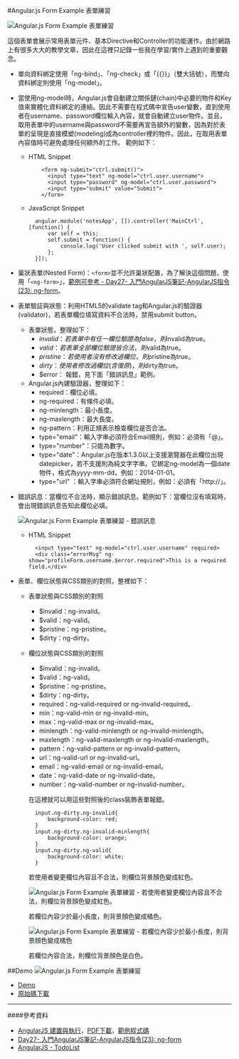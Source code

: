 #Angular.js Form Example 表單練習

![Angular.js Form Example 表單練習](https://goo.gl/ZrILZv)  

這個表單會展示常用表單元件、基本Directive和Controller的功能運作。由於網路上有很多大大的教學文章，因此在這裡只記錄一些我在學習/實作上遇到的重要觀念。 

<!-- more -->

- 單向資料綁定使用「ng-bind」、「ng-check」或「{{}}」（雙大括號），而雙向資料綁定則使用「ng-model」。
- 當使用ng-model時，Angular.js會自動建立關係鏈(chain)中必要的物件和Key值來實體化資料綁定的連結。因此不需要在程式碼中宣告user變數，直到使用者在username、password欄位輸入內容，就會自動建立user物件。並且，取用表單中的username與password不需要再宣告額外的變數，因為對於表單的呈現是直接模塑(modeling)成為controller裡的物件。因此，在取用表單內容值時可避免處理任何額外的工作。 範例如下：
	- HTML Snippet
	
			  <form ng-submit="ctrl.submit()">
			    <input type="text" ng-model="ctrl.user.username">
				<input type="password" ng-model="ctrl.user.password">
				<input type="submit" value="Submit">
			  </form>

	- JavaScript Snippet
	
			angular.module('notesApp', []).controller('MainCtrl', [function() {
				var self = this;
				self.submit = function() {
					console.log('User clicked submit with ', self.user);
				};
			}]);

- 巢狀表單(Nested Form)：`<form>`並不允許巢狀配置，為了解決這個問題，使用「`<ng-form>`」，[範例可參考 - Day27- 入門AngularJS筆記-AngularJS指令(23): ng-form](http://ithelp.ithome.com.tw/question/10140193)。
- 表單驗証與狀態：利用HTML5的validate tag和Angular.js的驗證器(validator)，若表單欄位填寫資料不合法時，禁用submit button。
	- 表單狀態，整理如下：
		- $invalid：若表單中有任一欄位驗證為false，則$invalid為true。
		- $valid：若表單全部欄位驗證皆合法，則$valid為true。
		- $pristine：若使用者沒有修改過欄位，則$pristine為true。
		- $dirty：使用者修改過欄位(含復原)，則$dirty為true。
		- $error： 報錯，見下面「錯誤訊息」範例。
	- Angular.js內建驗證器，整理如下：
		- required：欄位必填。
		- ng-required：有條件必填。
		- ng-minlength：最小長度。
		- ng-maxlength：最大長度。
		- ng-pattern：利用正規表示檢查欄位是否合法。
		- type="email"：輸入字串必須符合Email規則，例如：必須有「@」。
		- type="number"：只能為數字。
		- type="date"：Angular.js在版本1.3.0以上支援瀏覽器在此欄位出現datepicker，若不支援則為純文字字串。它綁定ng-model為一個date物件，格式為yyyy-mm-dd，例如：2014-01-01。
		- type="url" ：輸入字串必須符合網址規則，例如：必須有「http://」。
- 錯誤訊息：當欄位不合法時，顯示錯誤訊息。範例如下：當欄位沒有填寫時，會出現錯誤訊息告知此欄位必填。
		
	![Angular.js Form Example 表單練習 - 錯誤訊息](https://goo.gl/oCO5qd) 
		
	- HTML Snippet  

		    <input type="text" ng-model="ctrl.user.username" required>
		    <div class="errorMsg" ng-show="profileForm.username.$error.required">This is a required field.</div>
	
- 表單、欄位狀態與CSS類別的對照，整裡如下：
	- 表單狀態與CSS類別的對照
		- $invalid：ng-invalid。
		- $valid：ng-valid。
		- $pristine：ng-pristine。
		- $dirty：ng-dirty。
	- 欄位狀態與CSS類別的對照
		- $invalid：ng-invalid。
		- $valid：ng-valid。
		- $pristine：ng-pristine。
		- $dirty：ng-dirty。
		- required：ng-valid-required or ng-invalid-required。
		- min：ng-valid-min or ng-invalid-min。
		- max：ng-valid-max or ng-invalid-max。
		- minlength：ng-valid-minlength or ng-invalid-minlength。
		- maxlength：ng-valid-maxlength or ng-invalid-maxlength。
		- pattern：ng-valid-pattern or ng-invalid-pattern。
		- url：ng-valid-url or ng-invalid-url。
		- email：ng-valid-email or ng-invalid-email。
		- date：ng-valid-date or ng-invalid-date。
		- number：ng-valid-number or ng-invalid-number。

		在這裡就可以用這些對照後的class裝飾表單報錯。
		
		    input.ng-dirty.ng-invalid{
		    	background-color: red;
		    }
		    input.ng-dirty.ng-invalid-minlength{
		    	background-color: orange;
		    }
		    input.ng-dirty.ng-valid{
		    	background-color: white;
		    }
		
		若使用者變更欄位內容且不合法，則欄位背景顏色變成紅色。  

		![Angular.js Form Example 表單練習 - 若使用者變更欄位內容且不合法，則欄位背景顏色變成紅色。](https://goo.gl/jHwaA6)
	

		若欄位內容少於最小長度，則背景顏色變成橘色。  

		![Angular.js Form Example 表單練習 - 若欄位內容少於最小長度，則背景顏色變成橘色](https://goo.gl/IwvDGW)

		若欄位內容合法，則欄位背景顏色是白色。

##Demo
![Angular.js Form Example 表單練習](https://goo.gl/BWKCit)  

- [Demo](http://cythilya.github.io/angularjs-example/form/demo.html)
- [原始碼下載](https://github.com/cythilya/angularjs-example/releases)

---
####參考資料
- [AngularJS 建置與執行](http://www.books.com.tw/products/0010669125)，[PDF下載](http://it-ebooks.info/book/3890/)，[範例程式碼](https://github.com/shyamseshadri/angularjs-up-and-running)
- [Day27- 入門AngularJS筆記-AngularJS指令(23): ng-form](http://ithelp.ithome.com.tw/question/10140193)
- [AngularJS - TodoList](http://cythilya.blogspot.tw/2015/07/angularjs-todolist.html)

